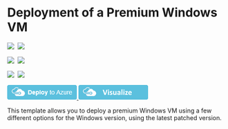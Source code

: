 # Deployment of a Premium Windows VM

<IMG SRC="https://azurequickstartsservice.blob.core.windows.net/badges/201-premium-storage-windows-vm/PublicLastTestDate.svg" />&nbsp;
<IMG SRC="https://azurequickstartsservice.blob.core.windows.net/badges/201-premium-storage-windows-vm/PublicDeployment.svg" />&nbsp;

<IMG SRC="https://azurequickstartsservice.blob.core.windows.net/badges/201-premium-storage-windows-vm/FairfaxLastTestDate.svg" />&nbsp;
<IMG SRC="https://azurequickstartsservice.blob.core.windows.net/badges/201-premium-storage-windows-vm/FairfaxDeployment.svg" />&nbsp;

<IMG SRC="https://azurequickstartsservice.blob.core.windows.net/badges/201-premium-storage-windows-vm/BestPracticeResult.svg" />&nbsp;
<IMG SRC="https://azurequickstartsservice.blob.core.windows.net/badges/201-premium-storage-windows-vm/CredScanResult.svg" />&nbsp;

<a href="https://portal.azure.com/#create/Microsoft.Template/uri/https%3A%2F%2Fraw.githubusercontent.com%2FAzure%2Fazure-quickstart-templates%2Fmaster%2F201-premium-storage-windows-vm%2Fazuredeploy.json" target="_blank">
    <img src="https://raw.githubusercontent.com/Azure/azure-quickstart-templates/master/1-CONTRIBUTION-GUIDE/images/deploytoazure.png"/>
</a>
<a href="http://armviz.io/#/?load=https%3A%2F%2Fraw.githubusercontent.com%2FAzure%2Fazure-quickstart-templates%2Fmaster%2F201-premium-storage-windows-vm%2Fazuredeploy.json" target="_blank">
    <img src="https://raw.githubusercontent.com/Azure/azure-quickstart-templates/master/1-CONTRIBUTION-GUIDE/images/visualizebutton.png"/>
</a>

This template allows you to deploy a premium Windows VM using a few different options for the Windows version, using the latest patched version.

